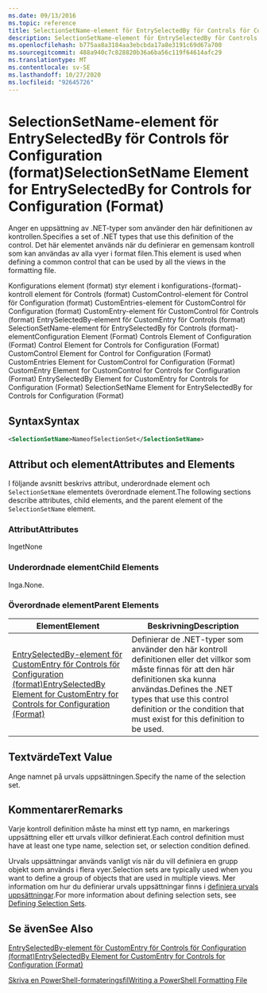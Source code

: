 ```yaml
---
ms.date: 09/13/2016
ms.topic: reference
title: SelectionSetName-element för EntrySelectedBy för Controls för Configuration (format)
description: SelectionSetName-element för EntrySelectedBy för Controls för Configuration (format)
ms.openlocfilehash: b775aa8a3184aa3ebcbda17a8e3191c69d67a700
ms.sourcegitcommit: 488a940c7c828820b36a6ba56c119f64614afc29
ms.translationtype: MT
ms.contentlocale: sv-SE
ms.lasthandoff: 10/27/2020
ms.locfileid: "92645726"
---
```

# <a name="selectionsetname-element-for-entryselectedby-for-controls-for-configuration-format"></a><span data-ttu-id="38ba0-103">SelectionSetName-element för EntrySelectedBy för Controls för Configuration (format)</span><span class="sxs-lookup"><span data-stu-id="38ba0-103">SelectionSetName Element for EntrySelectedBy for Controls for Configuration (Format)</span></span>

<span data-ttu-id="38ba0-104">Anger en uppsättning av .NET-typer som använder den här definitionen av kontrollen.</span><span class="sxs-lookup"><span data-stu-id="38ba0-104">Specifies a set of .NET types that use this definition of the control.</span></span> <span data-ttu-id="38ba0-105">Det här elementet används när du definierar en gemensam kontroll som kan användas av alla vyer i format filen.</span><span class="sxs-lookup"><span data-stu-id="38ba0-105">This element is used when defining a common control that can be used by all the views in the formatting file.</span></span>

<span data-ttu-id="38ba0-106">Konfigurations element (format) styr element i konfigurations-(format)-kontroll element för Controls (format) CustomControl-element för Control för Configuration (format) CustomEntries-element för CustomControl för Configuration (format) CustomEntry-element för CustomControl för Controls (format) EntrySelectedBy-element för CustomEntry för Controls (format) SelectionSetName-element för EntrySelectedBy för Controls (format)-element</span><span class="sxs-lookup"><span data-stu-id="38ba0-106">Configuration Element (Format) Controls Element of Configuration (Format) Control Element for Controls for Configuration (Format) CustomControl Element for Control for Configuration (Format) CustomEntries Element for CustomControl for Configuration (Format) CustomEntry Element for CustomControl for Controls for Configuration (Format) EntrySelectedBy Element for CustomEntry for Controls for Configuration (Format) SelectionSetName Element for EntrySelectedBy for Controls for Configuration (Format)</span></span>

## <a name="syntax"></a><span data-ttu-id="38ba0-107">Syntax</span><span class="sxs-lookup"><span data-stu-id="38ba0-107">Syntax</span></span>

```xml
<SelectionSetName>NameofSelectionSet</SelectionSetName>

```

## <a name="attributes-and-elements"></a><span data-ttu-id="38ba0-108">Attribut och element</span><span class="sxs-lookup"><span data-stu-id="38ba0-108">Attributes and Elements</span></span>

<span data-ttu-id="38ba0-109">I följande avsnitt beskrivs attribut, underordnade element och `SelectionSetName` elementets överordnade element.</span><span class="sxs-lookup"><span data-stu-id="38ba0-109">The following sections describe attributes, child elements, and the parent element of the `SelectionSetName` element.</span></span>

### <a name="attributes"></a><span data-ttu-id="38ba0-110">Attribut</span><span class="sxs-lookup"><span data-stu-id="38ba0-110">Attributes</span></span>

<span data-ttu-id="38ba0-111">Inget</span><span class="sxs-lookup"><span data-stu-id="38ba0-111">None</span></span>

### <a name="child-elements"></a><span data-ttu-id="38ba0-112">Underordnade element</span><span class="sxs-lookup"><span data-stu-id="38ba0-112">Child Elements</span></span>

<span data-ttu-id="38ba0-113">Inga.</span><span class="sxs-lookup"><span data-stu-id="38ba0-113">None.</span></span>

### <a name="parent-elements"></a><span data-ttu-id="38ba0-114">Överordnade element</span><span class="sxs-lookup"><span data-stu-id="38ba0-114">Parent Elements</span></span>

|<span data-ttu-id="38ba0-115">Element</span><span class="sxs-lookup"><span data-stu-id="38ba0-115">Element</span></span>|<span data-ttu-id="38ba0-116">Beskrivning</span><span class="sxs-lookup"><span data-stu-id="38ba0-116">Description</span></span>|
|-------------|-----------------|
|[<span data-ttu-id="38ba0-117">EntrySelectedBy-element för CustomEntry för Controls för Configuration (format)</span><span class="sxs-lookup"><span data-stu-id="38ba0-117">EntrySelectedBy Element for CustomEntry for Controls for Configuration (Format)</span></span>](./entryselectedby-element-for-customentry-for-controls-for-configuration-format.md)|<span data-ttu-id="38ba0-118">Definierar de .NET-typer som använder den här kontroll definitionen eller det villkor som måste finnas för att den här definitionen ska kunna användas.</span><span class="sxs-lookup"><span data-stu-id="38ba0-118">Defines the .NET types that use this control definition or the condition that must exist for this definition to be used.</span></span>|

## <a name="text-value"></a><span data-ttu-id="38ba0-119">Textvärde</span><span class="sxs-lookup"><span data-stu-id="38ba0-119">Text Value</span></span>

<span data-ttu-id="38ba0-120">Ange namnet på urvals uppsättningen.</span><span class="sxs-lookup"><span data-stu-id="38ba0-120">Specify the name of the selection set.</span></span>

## <a name="remarks"></a><span data-ttu-id="38ba0-121">Kommentarer</span><span class="sxs-lookup"><span data-stu-id="38ba0-121">Remarks</span></span>

<span data-ttu-id="38ba0-122">Varje kontroll definition måste ha minst ett typ namn, en markerings uppsättning eller ett urvals villkor definierat.</span><span class="sxs-lookup"><span data-stu-id="38ba0-122">Each control definition must have at least one type name, selection set, or selection condition defined.</span></span>

<span data-ttu-id="38ba0-123">Urvals uppsättningar används vanligt vis när du vill definiera en grupp objekt som används i flera vyer.</span><span class="sxs-lookup"><span data-stu-id="38ba0-123">Selection sets are typically used when you want to define a group of objects that are used in multiple views.</span></span> <span data-ttu-id="38ba0-124">Mer information om hur du definierar urvals uppsättningar finns i [definiera urvals uppsättningar](./defining-selection-sets.md).</span><span class="sxs-lookup"><span data-stu-id="38ba0-124">For more information about defining selection sets, see [Defining Selection Sets](./defining-selection-sets.md).</span></span>

## <a name="see-also"></a><span data-ttu-id="38ba0-125">Se även</span><span class="sxs-lookup"><span data-stu-id="38ba0-125">See Also</span></span>

[<span data-ttu-id="38ba0-126">EntrySelectedBy-element för CustomEntry för Controls för Configuration (format)</span><span class="sxs-lookup"><span data-stu-id="38ba0-126">EntrySelectedBy Element for CustomEntry for Controls for Configuration (Format)</span></span>](./entryselectedby-element-for-customentry-for-controls-for-configuration-format.md)

[<span data-ttu-id="38ba0-127">Skriva en PowerShell-formateringsfil</span><span class="sxs-lookup"><span data-stu-id="38ba0-127">Writing a PowerShell Formatting File</span></span>](./writing-a-powershell-formatting-file.md)
